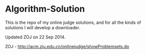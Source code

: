 Algorithm-Solution
==================

This is the repo of my online judge solutions, and for all the kinds of solutions I will develop a downloader.

Updated ZOJ on 22 Sep 2014.

ZOJ - http://acm.zju.edu.cn/onlinejudge/showProblemsets.do


